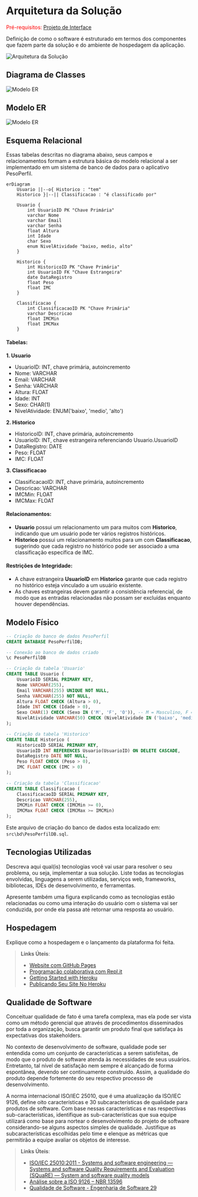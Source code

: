 # Arquitetura da Solução

<span style="color:red">Pré-requisitos: <a href="3-Projeto de Interface.md"> Projeto de Interface</a></span>

Definição de como o software é estruturado em termos dos componentes que fazem parte da solução e do ambiente de hospedagem da aplicação.

![Arquitetura da Solução](img/02-mob-arch.png)

## Diagrama de Classes

![Modelo ER](img/Diagrama-de-Classes-pmv-ads-2024-1-e3-proj-pesoperfil.png)



## Modelo ER

![Modelo ER](img/Diagrama-Entidade-Relacionamento-pmv-ads-2024-1-e3-proj-pesoperfil.png)



## Esquema Relacional

Essas tabelas descritas no diagrama abaixo, seus campos e relacionamentos formam a estrutura básica do modelo relacional a ser implementado em um sistema de banco de dados para o aplicativo PesoPerfil. 

```mermaid
erDiagram
    Usuario ||--o{ Historico : "tem"
    Historico }|--|| Classificacao : "é classificado por"
    
    Usuario {
        int UsuarioID PK "Chave Primária"
        varchar Nome
        varchar Email
        varchar Senha
        float Altura
        int Idade
        char Sexo
        enum NivelAtividade "baixo, medio, alto"
    }
    
    Historico {
        int HistoricoID PK "Chave Primária"
        int UsuarioID FK "Chave Estrangeira"
        date DataRegistro
        float Peso
        float IMC
    }
    
    Classificacao {
        int ClassificacaoID PK "Chave Primária"
        varchar Descricao
        float IMCMin
        float IMCMax
    }

```

#### Tabelas:

**1. Usuario**

- UsuarioID: INT, chave primária, autoincremento
- Nome: VARCHAR
- Email: VARCHAR
- Senha: VARCHAR
- Altura: FLOAT
- Idade: INT
- Sexo: CHAR(1)
- NivelAtividade: ENUM('baixo', 'medio', 'alto')

**2. Historico**

- HistoricoID: INT, chave primária, autoincremento
- UsuarioID: INT, chave estrangeira referenciando Usuario.UsuarioID
- DataRegistro: DATE
- Peso: FLOAT
- IMC: FLOAT

**3. Classificacao**

- ClassificacaoID: INT, chave primária, autoincremento
- Descricao: VARCHAR
- IMCMin: FLOAT
- IMCMax: FLOAT

#### Relacionamentos:

- **Usuario** possui um relacionamento um para muitos com **Historico**, indicando que um usuário pode ter vários registros históricos.
- **Historico** possui um relacionamento muitos para um com **Classificacao**, sugerindo que cada registro no histórico pode ser associado a uma classificação específica de IMC.

#### Restrições de Integridade:

- A chave estrangeira **UsuarioID** em **Historico** garante que cada registro no histórico esteja vinculado a um usuário existente.
- As chaves estrangeiras devem garantir a consistência referencial, de modo que as entradas relacionadas não possam ser excluídas enquanto houver dependências.



## Modelo Físico

```sql
-- Criação do banco de dados PesoPerfil
CREATE DATABASE PesoPerfilDB;

-- Conexão ao banco de dados criado
\c PesoPerfilDB

-- Criação da tabela 'Usuario'
CREATE TABLE Usuario (
    UsuarioID SERIAL PRIMARY KEY,
    Nome VARCHAR(255),
    Email VARCHAR(255) UNIQUE NOT NULL,
    Senha VARCHAR(255) NOT NULL,
    Altura FLOAT CHECK (Altura > 0),
    Idade INT CHECK (Idade > 0),
    Sexo CHAR(1) CHECK (Sexo IN ('M', 'F', 'O')), -- M = Masculino, F = Feminino, O = Outro
    NivelAtividade VARCHAR(50) CHECK (NivelAtividade IN ('baixo', 'medio', 'alto'))
);

-- Criação da tabela 'Historico'
CREATE TABLE Historico (
    HistoricoID SERIAL PRIMARY KEY,
    UsuarioID INT REFERENCES Usuario(UsuarioID) ON DELETE CASCADE,
    DataRegistro DATE NOT NULL,
    Peso FLOAT CHECK (Peso > 0),
    IMC FLOAT CHECK (IMC > 0)
);

-- Criação da tabela 'Classificacao'
CREATE TABLE Classificacao (
    ClassificacaoID SERIAL PRIMARY KEY,
    Descricao VARCHAR(255),
    IMCMin FLOAT CHECK (IMCMin >= 0),
    IMCMax FLOAT CHECK (IMCMax >= IMCMin)
);

```

Este arquivo de criação do banco de dados esta localizado em: `src\bd\PesoPerfilDB.sql`.

## Tecnologias Utilizadas

Descreva aqui qual(is) tecnologias você vai usar para resolver o seu problema, ou seja, implementar a sua solução. Liste todas as tecnologias envolvidas, linguagens a serem utilizadas, serviços web, frameworks, bibliotecas, IDEs de desenvolvimento, e ferramentas.

Apresente também uma figura explicando como as tecnologias estão relacionadas ou como uma interação do usuário com o sistema vai ser conduzida, por onde ela passa até retornar uma resposta ao usuário.

## Hospedagem

Explique como a hospedagem e o lançamento da plataforma foi feita.

> **Links Úteis**:
>
> - [Website com GitHub Pages](https://pages.github.com/)
> - [Programação colaborativa com Repl.it](https://repl.it/)
> - [Getting Started with Heroku](https://devcenter.heroku.com/start)
> - [Publicando Seu Site No Heroku](http://pythonclub.com.br/publicando-seu-hello-world-no-heroku.html)

## Qualidade de Software

Conceituar qualidade de fato é uma tarefa complexa, mas ela pode ser vista como um método gerencial que através de procedimentos disseminados por toda a organização, busca garantir um produto final que satisfaça às expectativas dos stakeholders.

No contexto de desenvolvimento de software, qualidade pode ser entendida como um conjunto de características a serem satisfeitas, de modo que o produto de software atenda às necessidades de seus usuários. Entretanto, tal nível de satisfação nem sempre é alcançado de forma espontânea, devendo ser continuamente construído. Assim, a qualidade do produto depende fortemente do seu respectivo processo de desenvolvimento.

A norma internacional ISO/IEC 25010, que é uma atualização da ISO/IEC 9126, define oito características e 30 subcaracterísticas de qualidade para produtos de software.
Com base nessas características e nas respectivas sub-características, identifique as sub-características que sua equipe utilizará como base para nortear o desenvolvimento do projeto de software considerando-se alguns aspectos simples de qualidade. Justifique as subcaracterísticas escolhidas pelo time e elenque as métricas que permitirão a equipe avaliar os objetos de interesse.

> **Links Úteis**:
>
> - [ISO/IEC 25010:2011 - Systems and software engineering — Systems and software Quality Requirements and Evaluation (SQuaRE) — System and software quality models](https://www.iso.org/standard/35733.html/)
> - [Análise sobre a ISO 9126 – NBR 13596](https://www.tiespecialistas.com.br/analise-sobre-iso-9126-nbr-13596/)
> - [Qualidade de Software - Engenharia de Software 29](https://www.devmedia.com.br/qualidade-de-software-engenharia-de-software-29/18209/)
